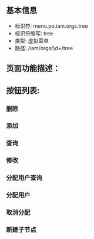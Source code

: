 
## 基本信息

- 标识符: menu.po.iam.orgs.tree
- 标识符缩写: tree
- 类型: 虚拟菜单
- 路径: /iam/orgs/\d+/tree

## 页面功能描述：





## 按钮列表:


### 删除



### 添加



### 查询



### 修改



### 分配用户查询



### 分配用户



### 取消分配



### 新建子节点


